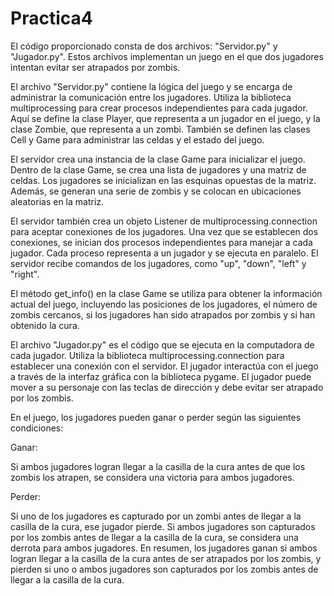 # Practica4

El código proporcionado consta de dos archivos: "Servidor.py" y "Jugador.py". Estos archivos implementan un juego en el que dos jugadores intentan evitar ser atrapados por zombis.

El archivo "Servidor.py" contiene la lógica del juego y se encarga de administrar la comunicación entre los jugadores. Utiliza la biblioteca multiprocessing para crear procesos independientes para cada jugador. Aquí se define la clase Player, que representa a un jugador en el juego, y la clase Zombie, que representa a un zombi. También se definen las clases Cell y Game para administrar las celdas y el estado del juego.

El servidor crea una instancia de la clase Game para inicializar el juego. Dentro de la clase Game, se crea una lista de jugadores y una matriz de celdas. Los jugadores se inicializan en las esquinas opuestas de la matriz. Además, se generan una serie de zombis y se colocan en ubicaciones aleatorias en la matriz.

El servidor también crea un objeto Listener de multiprocessing.connection para aceptar conexiones de los jugadores. Una vez que se establecen dos conexiones, se inician dos procesos independientes para manejar a cada jugador. Cada proceso representa a un jugador y se ejecuta en paralelo. El servidor recibe comandos de los jugadores, como "up", "down", "left" y "right".

El método get_info() en la clase Game se utiliza para obtener la información actual del juego, incluyendo las posiciones de los jugadores, el número de zombis cercanos, si los jugadores han sido atrapados por zombis y si han obtenido la cura.

El archivo "Jugador.py" es el código que se ejecuta en la computadora de cada jugador. Utiliza la biblioteca multiprocessing.connection para establecer una conexión con el servidor. El jugador interactúa con el juego a través de la interfaz gráfica con la biblioteca pygame. El jugador puede mover a su personaje con las teclas de dirección y debe evitar ser atrapado por los zombis.

En el juego, los jugadores pueden ganar o perder según las siguientes condiciones:

Ganar:

Si ambos jugadores logran llegar a la casilla de la cura antes de que los zombis los atrapen, se considera una victoria para ambos jugadores.

Perder:

Si uno de los jugadores es capturado por un zombi antes de llegar a la casilla de la cura, ese jugador pierde.
Si ambos jugadores son capturados por los zombis antes de llegar a la casilla de la cura, se considera una derrota para ambos jugadores.
En resumen, los jugadores ganan si ambos logran llegar a la casilla de la cura antes de ser atrapados por los zombis, y pierden si uno o ambos jugadores son capturados por los zombis antes de llegar a la casilla de la cura.
